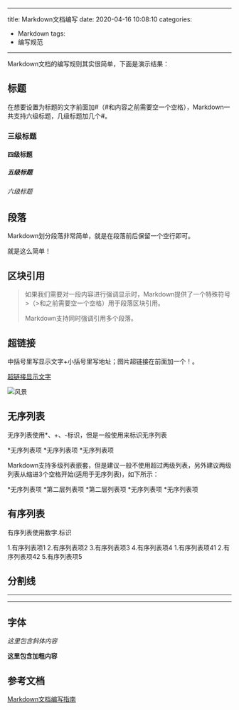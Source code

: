 <!--
 * @Author: your name
 * @Date: 2020-06-19 22:14:58
 * @LastEditTime: 2020-06-20 00:36:39
 * @LastEditors: your name
 * @Description: In User Settings Edit
 * @FilePath: \undefinedd:\MyBlog\source\_posts\Markdown文档编写.md
--> 
---
title: Markdown文档编写
date: 2020-04-16 10:08:10
categories:
- Markdown
tags:
- 编写规范
---
Markdown文档的编写规则其实很简单，下面是演示结果：
<!-- more -->
## 标题
在想要设置为标题的文字前面加#（#和内容之前需要空一个空格），Markdown一共支持六级标题，几级标题加几个#。

### 三级标题

#### 四级标题

##### 五级标题

###### 六级标题

## 段落
Markdown划分段落非常简单，就是在段落前后保留一个空行即可。

就是这么简单！

## 区块引用
>如果我们需要对一段内容进行强调显示时，Markdown提供了一个特殊符号>（>和之前需要空一个空格）用于段落区块引用。
>
>Markdown支持同时强调引用多个段落。

## 超链接
中括号里写显示文字+小括号里写地址；图片超链接在前面加一个！。

[超链接显示文字](https://blog.csdn.net/sanallen/article/details/92081911)

![风景](https://cn.bing.com/images/search?view=detailV2&ccid=%2bUL1ALZq&id=CCE9ACB6D55C92E295D021E67454D4C0586B44E4&thid=OIP.-UL1ALZqQLbVMNynhlNV2QHaE8&mediaurl=http%3a%2f%2fimg17.3lian.com%2fd%2ffile%2f201701%2f23%2f9036cbb567b39115e528f26255ca9601.jpg&exph=800&expw=1200&q=%e5%9b%be%e7%89%87%e5%a4%a7%e5%85%a8%e9%a3%8e%e6%99%af&simid=607999229361784806&selectedIndex=4)

## 无序列表
无序列表使用*、+、-标识，但是一般使用来标识无序列表

*无序列表项
*无序列表项
*无序列表项

Markdown支持多级列表嵌套，但是建议一般不使用超过两级列表，另外建议两级列表从缩进3个空格开始(适用于无序列表)，如下所示：

*无序列表项
	*第二层列表项
	*第二层列表项
*无序列表项
*无序列表项

## 有序列表
有序列表使用数字.标识

1.有序列表项1
2.有序列表项2
3.有序列表项3
4.有序列表项4
	1.有序列表项41
	2.有序列表项42
5.有序列表项5

## 分割线

***

---

## 字体
*这里包含斜体内容*

**这里包含加粗内容**

## 参考文档
[Markdown文档编写指南](https://blog.csdn.net/sanallen/article/details/92081911)